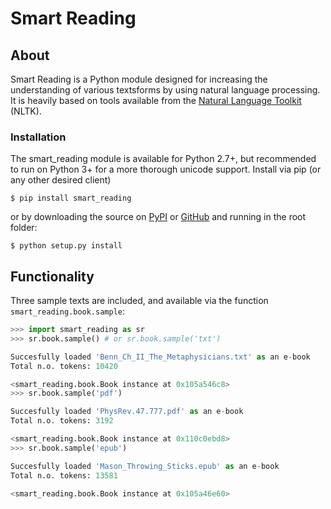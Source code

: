 # Smart Reading

## About

Smart Reading is a Python module designed for increasing the understanding of various textsforms by using natural language processing. It is heavily based on tools available from the [Natural Language Toolkit](https://www.nltk.org) (NLTK).

### Installation

The smart_reading module is available for Python 2.7+, but recommended to run on Python 3+ for a more thorough unicode support. Install via pip (or any other desired client)

```
$ pip install smart_reading
```

or by downloading the source on [PyPI](https://pypi.org/project/smart-reading/) or [GitHub](https://github.com/andredelft/smart_reading) and running in the root folder:

```
$ python setup.py install
```

## Functionality

Three sample texts are included, and available via the function `smart_reading.book.sample`:

```python
>>> import smart_reading as sr
>>> sr.book.sample() # or sr.book.sample('txt')

Succesfully loaded 'Benn_Ch_II_The_Metaphysicians.txt' as an e-book
Total n.o. tokens: 10420

<smart_reading.book.Book instance at 0x105a546c8>
>>> sr.book.sample('pdf')

Succesfully loaded 'PhysRev.47.777.pdf' as an e-book
Total n.o. tokens: 3192

<smart_reading.book.Book instance at 0x110c0ebd8>
>>> sr.book.sample('epub')

Succesfully loaded 'Mason_Throwing_Sticks.epub' as an e-book
Total n.o. tokens: 13581

<smart_reading.book.Book instance at 0x105a46e60>
```
